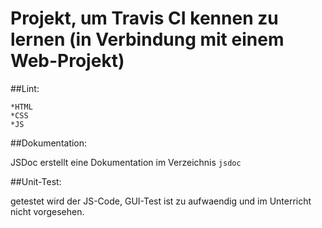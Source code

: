 # Projekt, um Travis CI kennen zu lernen (in Verbindung mit einem Web-Projekt)

##Lint:

	*HTML
	*CSS
	*JS

##Dokumentation:

JSDoc erstellt eine Dokumentation im Verzeichnis `jsdoc`

##Unit-Test:

getestet wird der JS-Code, GUI-Test ist zu aufwaendig und im Unterricht nicht vorgesehen.
